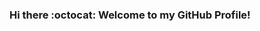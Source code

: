 ### Hi there :octocat: Welcome to my GitHub Profile!

<!-- Actual text

My name is Wasifa Chowdhury and I'm a Machine Learning Engineer. I'm from Bangladesh and currently living in Canada.

You can also connect with me on [![Linkedin][1.2]][1]

-->


<!-- Icons 

[1.2]: https://github.com/wchowdhu/wchowdhu/blob/main/linkedin.png (Linkedin icon without padding)

-->


<!-- Links to your social media accounts 

[1]: https://www.linkedin.com/in/wasifa-chowdhury

-->


<!--
**wchowdhu/wchowdhu** is a ✨ _special_ ✨ repository because its `README.md` (this file) appears on your GitHub profile.

Here are some ideas to get you started:

- 🔭 I’m currently working on ...
- 🌱 I’m currently learning ...
- 👯 I’m looking to collaborate on ...
- 🤔 I’m looking for help with ...
- 💬 Ask me about ...
- 📫 How to reach me: ...
- 😄 Pronouns: ...
- ⚡ Fun fact: ...
-->
